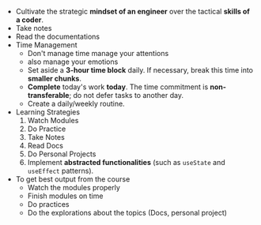 * Cultivate the strategic **mindset of an engineer** over the tactical **skills of a coder**.
* Take notes
* Read the documentations
* Time Management
	* Don't manage time manage your attentions
	* also manage your emotions
	* Set aside a **3-hour time block** daily. If necessary, break this time into **smaller chunks**.
	* **Complete** today's work **today**. The time commitment is **non-transferable**; do not defer tasks to another day.
	* Create a daily/weekly routine.
* Learning Strategies
	 1. Watch Modules
	 2. Do Practice
	 3. Take Notes
	 4. Read Docs
	 5. Do Personal Projects
	 6. Implement **abstracted functionalities** (such as `useState` and `useEffect` patterns).
* To get best output from the course
	* Watch the modules properly
	* Finish modules on time
	* Do practices
	* Do the explorations about the topics (Docs, personal project)